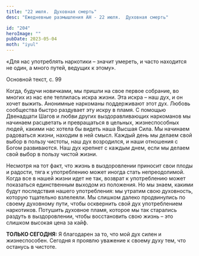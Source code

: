 ```yaml
---
title: "22 июля.  Духовная смерть"
desc: "Ежедневные размышления АН - 22 июля.  Духовная смерть"

id: "204"
heroImage: ""
pubDate: 2023-05-04
moth: "iyul"
---
```


«Для нас употреблять наркотики – значит умереть, и часто находится не один, а
много путей, ведущих к этому».

Основной текст, с. 99

Когда, будучи новичками, мы пришли на свое первое собрание, во многих из нас
еле теплилась искра жизни. Эта искра – наш дух, и он хочет выжить. Анонимные
наркоманы поддерживают этот дух. Любовь сообщества быстро раздувает эту искру
в пламя. С помощью Двенадцати Шагов и любви других выздоравливающих наркоманов
мы начинаем расцветать и превращаться в цельных, жизнеспособных людей, какими
нас хотела бы видеть наша Высшая Сила. Мы начинаем радоваться жизни, находим в
ней смысл. Каждый день мы делаем свой выбор в пользу чистоты, наш дух
возродился, и наши отношения с Богом развиваются. Наш дух крепнет с каждым
днем, если мы делаем свой выбор в пользу чистой жизни.

Несмотря на тот факт, что жизнь в выздоровлении приносит свои плоды и радости,
тяга к употреблению может иногда стать непреодолимой. Когда все в нашей жизни
идет не так, возврат к употреблению может показаться единственным выходом из
положения. Но мы знаем, какими будут последствия нашего употребления: мы
утратим свою духовность, которую тщательно взлелеяли. Мы слишком далеко
продвинулись по своему духовному пути, чтобы осквернить свой дух употреблением
наркотиков. Потушить духовное пламя, которое мы так старались раздуть в
выздоровлении, чтобы восстановить свою жизнь – это слишком высокая цена за
кайф.

**ТОЛЬКО СЕГОДНЯ:** Я благодарен за то, что мой дух силен и жизнеспособен.
Сегодня я проявлю уважение к своему духу тем, что останусь в чистоте.

